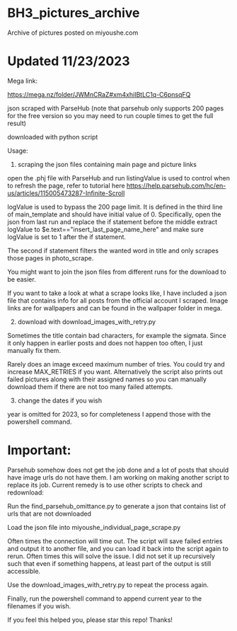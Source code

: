 # BH3_pictures_archive
Archive of pictures posted on miyoushe.com
# Updated 11/23/2023
Mega link:

https://mega.nz/folder/JWMnCRaZ#xm4xhiIBtLC1q-C6pnsqFQ

json scraped with ParseHub (note that parsehub only supports 200 pages for the free version so you may need to run couple times to get the full result)

downloaded with python script

Usage:

1) scraping the json files containing main page and picture links

open the .phj file with ParseHub and run
listingValue is used to control when to refresh the page, refer to tutorial here 
https://help.parsehub.com/hc/en-us/articles/115005473287-Infinite-Scroll

logValue is used to bypass the 200 page limit. It is defined in the third line of main_template and should have initial value of 0. Specifically, open the json from last run and replace the if statement before the middle extract logValue to $e.text=="insert_last_page_name_here" and make sure logValue is set to 1 after the if statement.

The second if statement filters the wanted word in title and only scrapes those pages in photo_scrape.

You might want to join the json files from different runs for the download to be easier.

If you want to take a look at what a scrape looks like, I have included a json file that contains info for all posts from the official account I scraped. Image links are for wallpapers and can be found in the wallpaper folder in mega. 

2) download with download_images_with_retry.py

Sometimes the title contain bad characters, for example the sigmata. Since it only happen in earlier posts and does not happen too often, I just manually fix them.

Rarely does an image exceed maximum number of tries. You could try and increase MAX_RETRIES if you want. Alternatively the script also prints out failed pictures along with their assigned names so you can manually download them if there are not too many failed attempts.

3) change the dates if you wish

year is omitted for 2023, so for completeness I append those with the powershell command.

# Important: 

Parsehub somehow does not get the job done and a lot of posts that should have image urls do not have them. I am working on making another script to replace its job. Current remedy is to use other scripts to check and redownload:

Run the find_parsehub_omittance.py to generate a json that contains list of urls that are not downloaded

Load the json file into miyoushe_individual_page_scrape.py

Often times the connection will time out. The script will save failed entries and output it to another file, and you can load it back into the script again to rerun. Often times this will solve the issue. I did not set it up recursively such that even if something happens, at least part of the output is still accessible.

Use the download_images_with_retry.py to repeat the process again.

Finally, run the powershell command to append current year to the filenames if you wish.

If you feel this helped you, please star this repo! Thanks!
